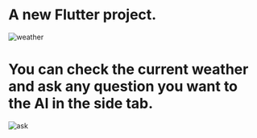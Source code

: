 # A new Flutter project.

![weather](https://github.com/EmirKymz/Flutter-Weather-App/assets/99013427/e11d1d18-b80d-4a4f-8312-f4ef93ca5f36)


# You can check the current weather and ask any question you want to the AI in the side tab.

![ask](https://github.com/EmirKymz/Flutter-Weather-App/assets/99013427/ea04311d-56a3-44fb-937f-fac84979c4ce)
